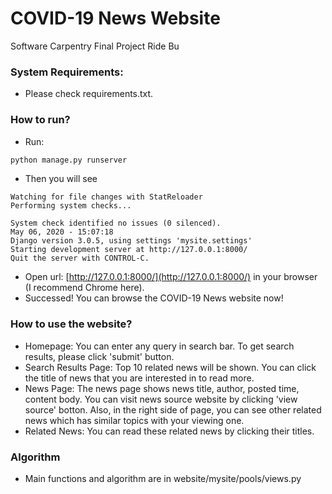 # COVID-19 News Website
Software Carpentry Final Project 
Ride Bu

### System Requirements:
* Please check requirements.txt. 

### How to run?
* Run:
```python
python manage.py runserver
```
* Then you will see
```
Watching for file changes with StatReloader
Performing system checks...

System check identified no issues (0 silenced).
May 06, 2020 - 15:07:18
Django version 3.0.5, using settings 'mysite.settings'
Starting development server at http://127.0.0.1:8000/
Quit the server with CONTROL-C.
```
* Open url: [http://127.0.0.1:8000/](http://127.0.0.1:8000/) in your browser (I recommend Chrome here). 
* Successed! You can browse the COVID-19 News website now!

### How to use the website?
* Homepage:
You can enter any query in search bar. To get search results, please click 'submit' button. 
* Search Results Page:
Top 10 related news will be shown. You can click the title of news that you are interested in to read more. 
* News Page:
The news page shows news title, author, posted time, content body. You can visit news source website by clicking 'view source' botton. Also, in the right side of page, you can see other related news which has similar topics with your viewing one. 
* Related News:
You can read these related news by clicking their titles. 

### Algorithm
* Main functions and algorithm are in website/mysite/pools/views.py
